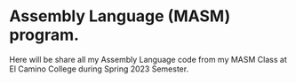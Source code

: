 # Assembly Language (MASM) program.
Here will be share all my Assembly Language code from my MASM Class at El Camino College during Spring 2023 Semester.
